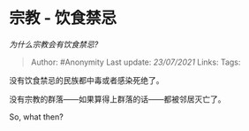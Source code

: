 # 宗教 - 饮食禁忌
*为什么宗教会有饮食禁忌?*

> Author: #Anonymity
> Last update: *23/07/2021*
> Links:
> Tags:

没有饮食禁忌的民族都中毒或者感染死绝了。

没有宗教的群落——如果算得上群落的话——都被邻居灭亡了。

So, what then?


